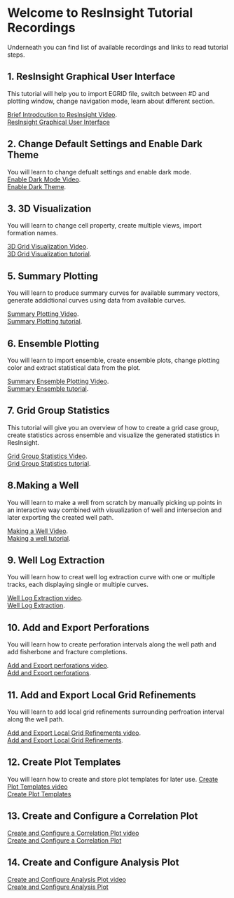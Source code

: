 # Welcome to ResInsight Tutorial Recordings
Underneath you can find list of available recordings and links to read tutorial steps.  

## 1. ResInsight Graphical User Interface
This tutorial will help you to import EGRID file, switch between #D and plotting window, change navigation mode, learn about different section.  

[Brief Introdcution to ResInsight Video](https://www.youtube.com/watch?v=MFfRczq1TM4).  
[ResInsight Graphical User Interface](tutorials/graphical-user-interface/graphical-user-interface.md)  

## 2. Change Default Settings and Enable Dark Theme
You will learn to change defualt settings and enable dark mode.  
[Enable Dark Mode Video](https://youtu.be/wm_B21yY2l8).  
[Enable Dark Theme](tutorials/dark-theme/dark-theme.md).  

## 3. 3D Visualization
You will learn to change cell property, create multiple views, import formation names.

[3D Grid Visualization Video](https://www.youtube.com/watch?v=ivI9ZOYqRok&t=14s).  
[3D Grid Visualization tutorial](tutorials/grid-visualization/grid-visualization.md).  


## 5. Summary Plotting
You will learn to produce summary curves for available summary vectors, generate addidtional curves using data from available curves.  

[Summary Plotting Video](https://youtu.be/ntptGcVsprg).  
[Summary Plotting tutorial](tutorials/summary-plot/summary-plot.md).  


## 6. Ensemble Plotting
You will learn to import ensemble, create ensemble plots, change plotting color and extract statistical data from the plot.   

[Summary Ensemble Plotting Video](https://youtu.be/tGvFV0XQtlk).   
[Summary Ensemble tutorial](tutorials/summary-ensemble/summary-ensemble.md).  


## 7. Grid Group Statistics
This tutorial will give you an overview of how to create a grid case group, create statistics across ensemble and visualize the generated statistics in ResInsight. 

[Grid Group Statistics Video](https://youtu.be/F0RJDN0aklY).   
[Grid Group Statistics tutorial](tutorials/grid-group-statistics/grid-group-statistics.md).   


## 8.Making a Well
You will learn to make a well from scratch by manually picking up points in an interactive way combined with visualization of well and intersecion and later exporting the created well path.   

[Making a Well Video](https://youtu.be/qYniqCeinEs).   
[Making a well tutorial](tutorials/making-a-well/making-a-well.md).  

## 9. Well Log Extraction
You will learn how to creat well log extraction curve with one or multiple tracks, each displaying single or multiple curves.  

[Well Log Extraction video](https://youtu.be/tMY1fDD7-6M).  
[Well Log Extraction](tutorials/well-log-extraction/well-log-extraction.md). 

## 10. Add and Export Perforations
You will learn how to create perforation intervals along the well path and add fisherbone and fracture completions.  

[Add and Export perforations video](https://youtu.be/gLXixpiI8BE).  
[Add and Export perforations](tutorials/add-perforations/add-perforations.md). 

## 11. Add and Export Local Grid Refinements
You will learn to add local grid refinements surrounding perfroation interval along the well path.  

[Add and Export Local Grid Refinements video](https://youtu.be/iJjDVgr7WGw).  
[Add and Export Local Grid Refinements](tutorials/create-export-lgr/create-export-lgr.md).  

## 12. Create Plot Templates
You will learn how to create and store plot templates for later use.
[Create Plot Templates video](https://youtu.be/no3OBFqn8Qw)    
[Create Plot Templates](prepare-plot-template/plot-template.md)  


## 13. Create and Configure a Correlation Plot
 [Create and Configure a Correlation Plot video](https://youtu.be/ODRhdfYujas)  
 [Create and Configure a Correlation Plot](correlation-analysis/correlation-analysis.md)  


## 14. Create and Configure Analysis Plot
[Create and Configure Analysis Plot video](https://youtu.be/7UORkHg6uKQ)  
[Create and Configure Analysis Plot](analysis-plot/analysis-plot.md)  



